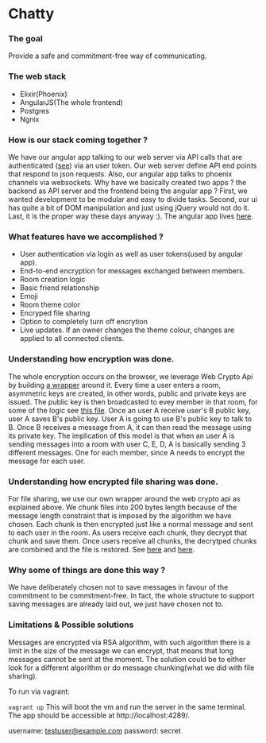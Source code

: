 # Chatty

### The goal
Provide a safe and commitment-free way of communicating.

### The web stack
- Elixir(Phoenix)
- AngularJS(The whole frontend)
- Postgres
- Ngnix

### How is our stack coming together ?
We have our angular app talking to our web server via API calls that are
authenticated ([see](https://csil-git1.cs.surrey.sfu.ca/vaolivei/demo-site/blob/master/assets/js/app/authkey_interceptor.js)) via
an user token. Our web server define API end points that respond to json requests.
Also, our angular app talks to phoenix channels via websockets.
Why have we basically created two apps ? the backend as API server and the frontend being the angular app ?
First, we wanted development to be modular and easy to divide tasks. Second, our ui has quite a bit
of DOM manipulation and just using jQuery would not do it. Last, it is the proper way these days anyway :).
The angular app lives [here](https://csil-git1.cs.surrey.sfu.ca/vaolivei/demo-site/tree/master/assets/js/app).


### What features have we accomplished ?
- User authentication via login as well as user tokens(used by angular app).
- End-to-end encryption for messages exchanged between members.
- Room creation logic
- Basic friend relationship
- Emoji
- Room theme color
- Encryped file sharing
- Option to completely turn off encrytion
- Live updates. If an owner changes the theme colour, changes are applied to all
connected clients.

### Understanding how encryption was done.
The whole encryption occurs on the browser, we leverage Web Crypto Api by
building [a wrapper](https://csil-git1.cs.surrey.sfu.ca/vaolivei/demo-site/blob/master/assets/js/app/services/users_crypto_manager.js) around it.
Every time a user enters a room, asymmetric keys are created, in other words,
public and private keys are issued. The public key is then broadcasted to evey member
in that room, for some of the logic see [this file](https://csil-git1.cs.surrey.sfu.ca/vaolivei/demo-site/blob/master/assets/js/app/rooms/room_manager.js).
Once an user A receive user's B public key, user A saves B's public key.
User A is going to use B's public key to talk to B. Once B receives a message
from A, it can then read the message using its private key. The implication of
this model is that when an user A is sending messages into a room with user C, E, D,
A is basically sending 3 different messages. One for each member, since A needs to
encrypt the message for each user.

### Understanding how encrypted file sharing was done.
For file sharing, we use our own wrapper around the web crypto api as explained above.
We chunk files into 200 bytes length because of the message length constraint 
that is imposed by the algorithm we have chosen. Each chunk is then encrypted
just like a normal message and sent to each user in the room. As users receive
each chunk, they decrypt that chunk and save them. Once users
receive all chunks, the decrytped chunks are combined and the file is restored.
See [here](https://csil-git1.cs.surrey.sfu.ca/vaolivei/demo-site/blob/master/assets/js/app/rooms/room_manager.js#L200) and [here](https://csil-git1.cs.surrey.sfu.ca/vaolivei/demo-site/blob/master/assets/js/app/services/file_manager.js).

### Why some of things are done this way ?
We have deliberately chosen not to save messages in favour of the commitment to
be commitment-free. In fact, the whole structure to support saving messages are
already laid out, we just have chosen not to.

### Limitations & Possible solutions
Messages are encrypted via RSA algorithm, with such algorithm there is
a limit in the size of the message we can encrypt, that means that long
messages cannot be sent at the moment. The solution could be to either look
for a different algorithm or do message chunking(what we did with file sharing).


To run via vagrant:

`vagrant up`
This will boot the vm and run the server in the same terminal.
The app should be accessible at http://localhost:4289/.

username: testuser@example.com
password: secret

